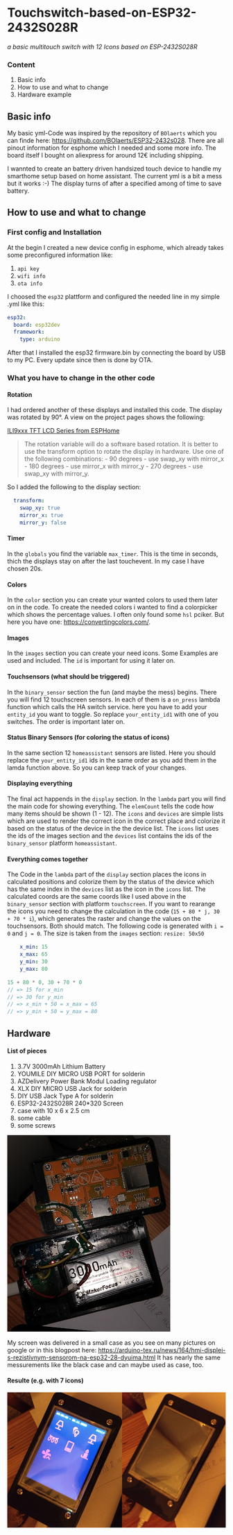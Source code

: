 # Touchswitch-based-on-ESP32-2432S028R
*a basic multitouch switch with 12 Icons based on ESP-2432S028R*

### Content
1. Basic info
2. How to use and what to change
3. Hardware example

## Basic info

My basic yml-Code was inspired by the repository of ```BOlaerts``` which you can finde here: https://github.com/BOlaerts/ESP32-2432s028. There are all pinout information for esphome which I needed and some more info. The board itself I bought on aliexpress for around 12€ including shipping.

I wannted to create an battery driven handsized touch device to handle my smarthome setup based on home assistant. The current yml is a bit a mess but it works :-) The display turns of after a specified among of time to save battery.


## How to use and what to change

### First config and Installation

At the begin I created a new device config in esphome, which already takes some preconfigured information like:
1. ```api key```
2. ```wifi info```
3. ```ota info```

I choosed the ```esp32``` plattform and configured the needed line in my simple .yml like this:

```yml
esp32:
  board: esp32dev
  framework:
    type: arduino
```

After that I installed the esp32 firmware.bin by connecting the board by USB to my PC. Every update since then is done by OTA.

### What you have to change in the other code

#### Rotation
I had ordered another of these displays and installed this code. The display was rotated by 90°. A view on the project pages shows the following:

[ILI9xxx TFT LCD Series from ESPHome](https://esphome.io/components/display/ili9xxx.html)

> The rotation variable will do a software based rotation. It is better to use the transform option to rotate the display in hardware. Use one of the following combinations: - 90 degrees - use swap_xy with mirror_x - 180 degrees - use mirror_x with mirror_y - 270 degrees - use swap_xy with mirror_y.

So I added the following to the display section:
```yml
  transform:
    swap_xy: true
    mirror_x: true
    mirror_y: false
```

#### Timer
In the ```globals``` you find the variable ```max_timer```. This is the time in seconds, thich the displays stay on after the last touchevent. In my case I have chosen 20s.

#### Colors
In the ```color``` section you can create your wanted colors to used them later on in the code. To create the needed colors i wanted to find a colorpicker which shows the percentage values. I often only found some ```hsl``` pciker. But here you have one: https://convertingcolors.com/.

#### Images
In the ```images``` section you can create your need icons. Some Examples are used and included. The ```id``` is important for using it later on.

#### Touchsensors (what should be triggered)
In the ```binary_sensor``` section the fun (and maybe the mess) begins. There you will find 12 touchscreen sensors. In each of them is a ```on_press``` lambda function which calls the HA switch service. here you have to add your ```entity_id``` you want to toggle. So replace ```your_entity_id1``` with one of you switches. The order is important later on.

#### Status Binary Sensors (for coloring the status of icons)
In the same section 12 ```homeassistant``` sensors are listed. Here you should replace the ```your_entity_id1``` ids in the same order as you add them in the lamda function above. So you can keep track of your changes.

#### Displaying everything
The final act happends in the ```display``` section. In the ```lambda``` part you will find the main code for showing everything. The ```elemCount``` tells the code how many items should be shown (1 - 12). The ```icons``` and ```devices``` are simple lists which are used to render the correct icon in the correct place and colorize it based on the status of the device in the the device list. The ```icons``` list uses the ids of the images section and the ```devices``` list contains the ids of the ```binary_sensor``` platform ```homeassistant```.

#### Everything comes together
The Code in the ```lambda``` part of the ```display``` section places the icons in calculated positions and colorize them by the status of the device which has the same index in the ```devices``` list as the icon in the ```icons``` list. The calculated coords are the same coords like I used above in the ```binary_sensor``` section with platform ```touchscreen```. If you want to rearange the icons you need to change the calculation in the code (```15 + 80 * j, 30 + 70 * i```), which generates the raster and change the values on the touchsensors. Both should match. The following code is generated with ```i = 0``` and ```j = 0```. The size is taken from the ```images``` section: ```resize: 50x50```

```yml
    x_min: 15
    x_max: 65
    y_min: 30
    y_max: 80
```

```js
15 + 80 * 0, 30 + 70 * 0 
// => 15 for x_min
// => 30 for y_min
// => x_min + 50 = x_max = 65
// => y_min + 50 = y_max = 80
```

## Hardware

#### List of pieces
1. 3.7V 3000mAh Lithium Battery
2. YOUMILE DIY MICRO USB PORT for solderin
3. AZDelivery Power Bank Modul Loading regulator
4. XLX DIY MICRO USB Jack for solderin
5. DIY USB Jack Type A for solderin
6. ESP32-2432S028R 240*320 Screen
7. case with 10 x 6 x 2.5 cm
8. some cable
9. some screws

![Inner view of the device](./images/hardware-inner.png)

My screen was delivered in a small case as you see on many pictures on google or in this blogpost here: https://arduino-tex.ru/news/164/hmi-displei-s-rezistivnym-sensorom-na-esp32-28-dyuima.html It has nearly the same messurements like the black case and can maybe used as case, too.

#### Resulte (e.g. with 7 icons)
![device e.g. with 7 icons](./images/hardware-outer.png)
